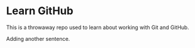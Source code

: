 # Learn GitHub

This is a throwaway repo used to learn about working with Git and GitHub.



Adding another sentence.
